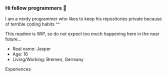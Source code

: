 ### Hi fellow programmers 👋

I am a nerdy programmer who likes to keep his repositories private because of terrible coding habits ^^

This readme is WIP, so do not expect too much happening here in the near future...
- Real name: Jasper
- Age: 16
- Living/Working: Bremen, Germany


Experiences

<!--
**oeg2114/oeg2114** is a ✨ _special_ ✨ repository because its `README.md` (this file) appears on your GitHub profile.

Here are some ideas to get you started:

- 🔭 I’m currently working on ...
- 🌱 I’m currently learning ...
- 👯 I’m looking to collaborate on ...
- 🤔 I’m looking for help with ...
- 💬 Ask me about ...
- 📫 How to reach me: ...
- 😄 Pronouns: ...
- ⚡ Fun fact: ...
-->
